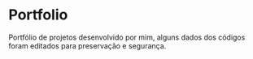 # Portfolio
Portfólio de projetos desenvolvido por mim, alguns dados dos códigos foram editados para preservação e segurança.
